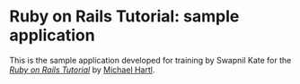 # Ruby on Rails Tutorial: sample application

This is the sample application developed for training by Swapnil Kate for
the [*Ruby on Rails Tutorial*](http://railstutorial.org/)
by [Michael Hartl](http://michaelhartl.com/).